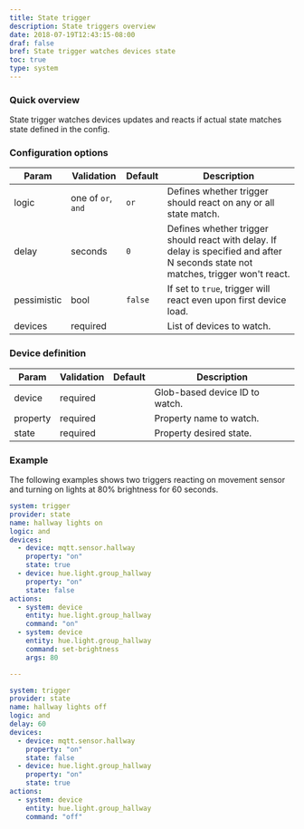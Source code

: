 ```yaml
---
title: State trigger
description: State triggers overview
date: 2018-07-19T12:43:15-08:00
draf: false
bref: State trigger watches devices state
toc: true
type: system
---
```


### Quick overview

State trigger watches devices updates and reacts if actual state matches state defined in the config.  

### Configuration options

| Param | Validation | Default | Description |
|-------|-----------|----------|-------------|
| logic | one of `or`, `and` | `or` | Defines whether trigger should react on any or all state match. |
| delay | seconds | `0` | Defines whether trigger should react with delay. If delay is specified and after N seconds state not matches, trigger won't react. |
| pessimistic | bool | `false` | If set to `true`, trigger will react even upon first device load. |
| devices | required | | List of devices to watch. |

### Device definition

| Param | Validation | Default | Description |
|-------|-----------|----------|-------------|
| device | required || Glob-based device ID to watch. |
| property | required || Property name to watch. |
| state | required || Property desired state. |

### Example 

The following examples shows two triggers reacting on movement sensor and turning on lights at 80% brightness for 60 seconds. 

```yaml
system: trigger
provider: state
name: hallway lights on 
logic: and 
devices: 
  - device: mqtt.sensor.hallway
  	property: "on"
  	state: true
  - device: hue.light.group_hallway
  	property: "on"
  	state: false
actions: 
  - system: device
  	entity: hue.light.group_hallway
  	command: "on"
  - system: device 
  	entity: hue.light.group_hallway
  	command: set-brightness
  	args: 80

---

system: trigger
provider: state
name: hallway lights off 
logic: and 
delay: 60 
devices: 
  - device: mqtt.sensor.hallway
  	property: "on"
  	state: false
  - device: hue.light.group_hallway
  	property: "on"
  	state: true
actions: 
  - system: device
  	entity: hue.light.group_hallway
  	command: "off"
```